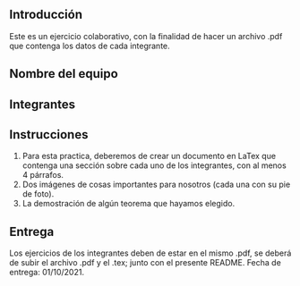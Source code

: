## Introducción

Este es un ejercicio colaborativo, con la finalidad de hacer un archivo .pdf que contenga los datos de cada integrante.

## Nombre del equipo

## Integrantes

## Instrucciones

1. Para esta practica, deberemos de crear un documento en LaTex que contenga una sección sobre cada uno de los integrantes, con al menos 4 párrafos.
2. Dos imágenes de cosas importantes para nosotros (cada una con su pie de foto).
3. La demostración de algún teorema que hayamos elegido.

## Entrega

Los ejercicios de los integrantes deben de estar en el mismo .pdf, se deberá de subir el archivo .pdf y el .tex; junto con el presente README. Fecha de entrega: 01/10/2021.
